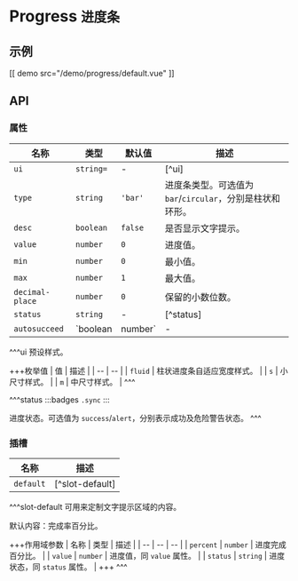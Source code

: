 # Progress <small>进度条</small>

## 示例

[[ demo src="/demo/progress/default.vue" ]]

## API

### 属性

| 名称 | 类型 | 默认值 | 描述 |
| -- | -- | -- | -- |
| `ui` | `string=` | - | [^ui] |
| `type` | `string` | `'bar'` | 进度条类型。可选值为 `bar`/`circular`，分别是柱状和环形。 |
| `desc` | `boolean` | `false` | 是否显示文字提示。 |
| `value` | `number` | `0` | 进度值。 |
| `min` | `number` | `0` | 最小值。 |
| `max` | `number` | `1` | 最大值。 |
| `decimal-place` | `number` | `0` | 保留的小数位数。 |
| `status` | `string` | - | [^status] |
| `autosucceed` | `boolean|number` | - | 是否在进度值到达最大时自动进入 `success` 状态。`true` 表示直接进入成功状态，如果是 `number` 类型则表示在到达最大值后切换为成功状态前等待的毫秒数。 |

^^^ui
预设样式。

+++枚举值
| 值 | 描述 |
| -- | -- |
| `fluid` | 柱状进度条自适应宽度样式。 |
| `s` | 小尺寸样式。 |
| `m` | 中尺寸样式。 |
^^^

^^^status
:::badges
`.sync`
:::

进度状态。可选值为 `success`/`alert`，分别表示成功及危险警告状态。
^^^

### 插槽

| 名称 | 描述 |
| -- | -- |
| `default` | [^slot-default] |

^^^slot-default
可用来定制文字提示区域的内容。

默认内容：完成率百分比。

+++作用域参数
| 名称 | 类型 | 描述 |
| -- | -- | -- |
| `percent` | `number` | 进度完成百分比。 |
| `value` | `number` | 进度值，同 `value` 属性。 |
| `status` | `string` | 进度状态，同 `status` 属性。 |
+++
^^^
